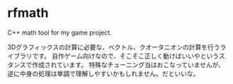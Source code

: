 rfmath
======

C++ math tool for my game project.

3Dグラフィックスの計算に必要な、ベクトル、クオータニオンの計算を行うライブラリです。
自作ゲーム向けなので、そこそこ正しく動けばいいやというスタンスで作成されています。
特殊なチューニング当はおこなっていませんが、逆に中身の処理は単調で理解しやすいかもしれません。だといいな。
